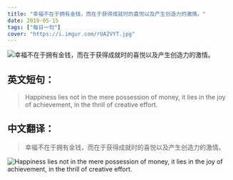 ```yaml
---
title: "幸福不在于拥有金钱，而在于获得成就时的喜悦以及产生创造力的激情。"
date: 2019-05-15
tags: ["每日一句"]
cover: "https://i.imgur.com/rUA2VYT.jpg"
---
```


![幸福不在于拥有金钱，而在于获得成就时的喜悦以及产生创造力的激情。](https://i.imgur.com/As7Fn2c.jpg)

## 英文短句：
> Happiness lies not in the mere possession of money, it lies in the joy of achievement, in the thrill of creative effort.

<!--more-->

## 中文翻译：
> 幸福不在于拥有金钱，而在于获得成就时的喜悦以及产生创造力的激情。

![Happiness lies not in the mere possession of money, it lies in the joy of achievement, in the thrill of creative effort.](https://i.imgur.com/PG0FtJ7.jpg)

